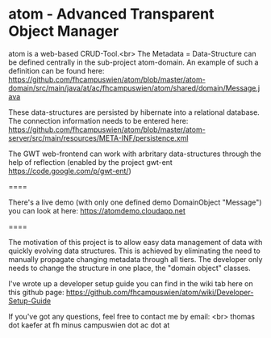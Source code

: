 atom - Advanced Transparent Object Manager
====

atom is a web-based CRUD-Tool.<br\>
The Metadata = Data-Structure can be defined centrally in the sub-project atom-domain.
An example of such a definition can be found here:
https://github.com/fhcampuswien/atom/blob/master/atom-domain/src/main/java/at/ac/fhcampuswien/atom/shared/domain/Message.java

These data-structures are persisted by hibernate into a relational database. The connection information needs to be entered here:
https://github.com/fhcampuswien/atom/blob/master/atom-server/src/main/resources/META-INF/persistence.xml

The GWT web-frontend can work with arbritary data-structures through the help of reflection (enabled by the project gwt-ent https://code.google.com/p/gwt-ent/)

====

There's a live demo (with only one defined demo DomainObject "Message") you can look at here:
https://atomdemo.cloudapp.net

====

The motivation of this project is to allow easy data management of data with quickly evolving data structures.
This is achieved by eliminating the need to manually propagate changing metadata through all tiers.
The developer only needs to change the structure in one place, the "domain object" classes.

I've wrote up a developer setup guide you can find in the wiki tab here on this github page:
https://github.com/fhcampuswien/atom/wiki/Developer-Setup-Guide

If you've got any questions, feel free to contact me by email: <br\>
thomas dot kaefer at fh minus campuswien dot ac dot at
